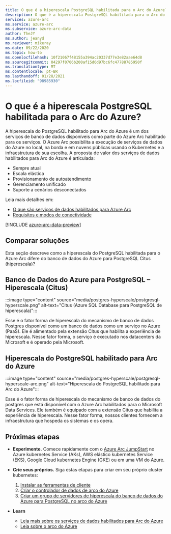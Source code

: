 ```yaml
---
title: O que é a hiperescala PostgreSQL habilitada para o Arc do Azure?
description: O que é a hiperescala PostgreSQL habilitada para o Arc do Azure?
services: azure-arc
ms.service: azure-arc
ms.subservice: azure-arc-data
author: TheJY
ms.author: jeanyd
ms.reviewer: mikeray
ms.date: 09/22/2020
ms.topic: how-to
ms.openlocfilehash: 10f21067f48155a394ac20337d77e3e82aae64d8
ms.sourcegitcommit: 04297f0706b200af15d6d97bc6fc47788785950f
ms.translationtype: MT
ms.contentlocale: pt-BR
ms.lasthandoff: 01/28/2021
ms.locfileid: "98985930"
---
```

# <a name="what-is-azure-arc-enabled-postgresql-hyperscale"></a>O que é a hiperescala PostgreSQL habilitada para o Arc do Azure?

A hiperescala do PostgreSQL habilitado para Arc do Azure é um dos serviços de banco de dados disponíveis como parte do Azure Arc habilitado para os serviços. O Azure Arc possibilita a execução de serviços de dados do Azure no local, na borda e em nuvens públicas usando o Kubernetes e a infraestrutura de sua escolha. A proposta de valor dos serviços de dados habilitados para Arc do Azure é articulada:
- Sempre atual
- Escala elástica
- Provisionamento de autoatendimento
- Gerenciamento unificado
- Suporte a cenários desconectados

Leia mais detalhes em:
- [O que são serviços de dados habilitados para Azure Arc](overview.md)
- [Requisitos e modos de conectividade](connectivity.md)

[!INCLUDE [azure-arc-data-preview](../../../includes/azure-arc-data-preview.md)]

## <a name="compare-solutions"></a>Comparar soluções

Esta seção descreve como a hiperescala do PostgreSQL habilitada para o Azure Arc difere do banco de dados do Azure para PostgreSQL Citus (hiperescala)?

## <a name="azure-database-for-postgresql-hyperscale-citus"></a>Banco de Dados do Azure para PostgreSQL – Hiperescala (Citus)

:::image type="content" source="media/postgres-hyperscale/postgresql-hyperscale.png" alt-text="Citus (Azure SQL Database para PostgreSQL de hiperescala)":::

Esse é o fator forma de hiperescala do mecanismo de banco de dados Postgres disponível como um banco de dados como um serviço no Azure (PaaS). Ele é alimentado pela extensão Citus que habilita a experiência de hiperescala. Nesse fator forma, o serviço é executado nos datacenters da Microsoft e é operado pela Microsoft.

## <a name="azure-arc-enabled-postgresql-hyperscale"></a>Hiperescala do PostgreSQL habilitado para Arc do Azure

:::image type="content" source="media/postgres-hyperscale/postgresql-hyperscale-arc.png" alt-text="Hiperescala do PostgreSQL habilitado para Arc do Azure":::

Esse é o fator forma de hiperescala do mecanismo de banco de dados do postgres que está disponível com o Azure Arc habilitados para o Microsoft Data Services. Ele também é equipado com a extensão Citus que habilita a experiência de hiperescala. Nesse fator forma, nossos clientes fornecem a infraestrutura que hospeda os sistemas e os opera.

## <a name="next-steps"></a>Próximas etapas
- **Experimente.** Comece rapidamente com o [Azure Arc JumpStart](https://github.com/microsoft/azure_arc#azure-arc-enabled-data-services) no Azure kubernetes Service (AKs), AWS elástico kubernetes Service (EKS), Google Cloud kubernetes Engine (GKE) ou em uma VM do Azure. 

- **Crie seus próprios.** Siga estas etapas para criar em seu próprio cluster kubernetes: 
   1. [Instalar as ferramentas de cliente](install-client-tools.md)
   2. [Criar o controlador de dados de arco do Azure](create-data-controller.md)
   3. [Criar um grupo de servidores de hiperescala do banco de dados do Azure para PostgreSQL no arco do Azure](create-postgresql-hyperscale-server-group.md) 

- **Learn**
   - [Leia mais sobre os serviços de dados habilitados para Arc do Azure](https://azure.microsoft.com/services/azure-arc/hybrid-data-services)
   - [Leia sobre o arco do Azure](https://aka.ms/azurearc)
